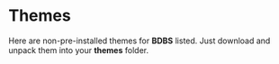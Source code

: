 # Themes
Here are non-pre-installed themes for **BDBS** listed.
Just download and unpack them into your **themes** folder.